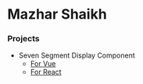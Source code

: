 # Mazhar Shaikh

### Projects
- Seven Segment Display Component
  - [For Vue](https://z0h4n.github.io/vue-seven-segment-display/)
  - [For React](https://z0h4n.github.io/react-seven-segment-display/)
